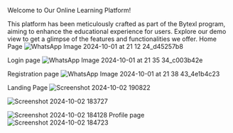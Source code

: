 Welcome to Our Online Learning Platform!

This platform has been meticulously crafted as part of the Bytexl program, aiming to enhance the educational experience for users. Explore our demo view to get a glimpse of the features and functionalities we offer.
Home Page
![WhatsApp Image 2024-10-01 at 21 12 24_d45257b8](https://github.com/user-attachments/assets/288e7f12-1169-4826-a4f1-c92482a9ea77)

Login page
![WhatsApp Image 2024-10-01 at 21 35 34_c003b42e](https://github.com/user-attachments/assets/ca030bc9-f409-4984-a31e-a22fd5170bb1)

Registration page
![WhatsApp Image 2024-10-01 at 21 38 43_4e1b4c23](https://github.com/user-attachments/assets/76f6fad1-6cd7-4864-8c03-852c01f4c4fb)

Landing Page
![Screenshot 2024-10-02 190822](https://github.com/user-attachments/assets/f25f77fa-33df-4893-bc89-6c6425c91ae9)

![Screenshot 2024-10-02 183727](https://github.com/user-attachments/assets/a32c2f4a-e446-4ee9-a9b1-db35217d2e72)

![Screenshot 2024-10-02 184128](https://github.com/user-attachments/assets/1ac508e2-6531-4a69-8f70-47b334e4f90b)
Profile page
![Screenshot 2024-10-02 184723](https://github.com/user-attachments/assets/f69382b3-7a79-40c6-8a70-fd1726e78cf2)





